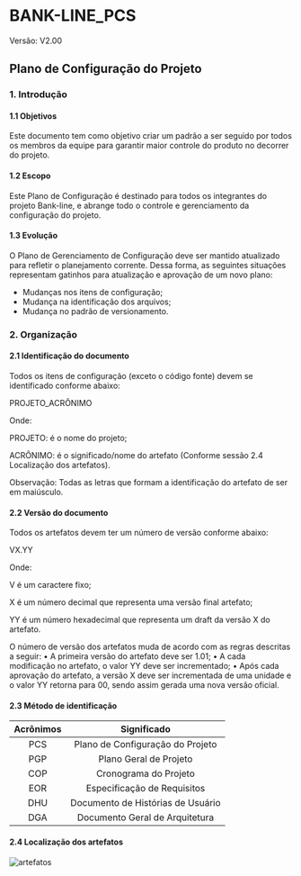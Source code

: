 # BANK-LINE_PCS

Versão: V2.00

## Plano de Configuração do Projeto

### 1. Introdução

#### 1.1	Objetivos
Este documento tem como objetivo criar um padrão a ser seguido por todos os membros da equipe para garantir maior controle do produto no decorrer do projeto.

#### 1.2	Escopo
Este Plano de Configuração é destinado para todos os integrantes do projeto Bank-line, e abrange todo o controle e gerenciamento da configuração do projeto.

#### 1.3	Evolução
O Plano de Gerenciamento de Configuração deve ser mantido atualizado para refletir o planejamento corrente. Dessa forma, as seguintes situações representam gatinhos para atualização e aprovação de um novo plano:
-	Mudanças nos itens de configuração;
-	Mudança na identificação dos arquivos;
-	Mudança no padrão de versionamento. 


### 2.	Organização

#### 2.1	Identificação do documento
Todos os itens de configuração (exceto o código fonte) devem se identificado conforme abaixo:
<p>
   PROJETO_ACRÔNIMO
   </p>

<p>
Onde:
  </p>
<p>
PROJETO: é o nome do projeto;
  </p>
<p>
ACRÔNIMO: é o significado/nome do artefato (Conforme sessão 2.4	Localização dos artefatos).
  </p>
  
<p>  
Observação: Todas as letras que formam a identificação do artefato de ser em maiúsculo.
  </p>
  
#### 2.2	Versão do documento
Todos os artefatos devem ter um número de versão conforme abaixo:
<p>
VX.YY
  </p>

<p>
Onde:
  </p>
<p>
V é um caractere fixo; 
  </p>
<p>
X é um número decimal que representa uma versão final artefato;
  </p>
<p>
YY é um número hexadecimal que representa um draft da versão X do artefato.
  </p>
  
O número de versão dos artefatos muda de acordo com as regras descritas a seguir:
•	A primeira versão do artefato deve ser 1.01;
•	A cada modificação no artefato, o valor YY deve ser incrementado;
•	Após cada aprovação do artefato, a versão X deve ser incrementada de uma unidade e o valor YY retorna para 00, sendo assim gerada uma nova versão oficial.

#### 2.3	Método de identificação
| Acrônimos | Significado |
|:---------------:|:-----------:|
| PCS | Plano de Configuração do Projeto |
| PGP |     Plano Geral de Projeto   |
| COP |          Cronograma do Projeto    | 
| EOR | Especificação de Requisitos |
| DHU | Documento de Histórias de Usuário |
| DGA | Documento Geral de Arquitetura |

#### 2.4	Localização dos artefatos
![artefatos](https://1drv.ms/i/s!ArQaYWQW1CGngrpYuxXXkEvbKwTXzg)

